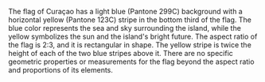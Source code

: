 The flag of Curaçao has a light blue (Pantone 299C) background with a horizontal yellow (Pantone 123C) stripe in the bottom third of the flag. The blue color represents the sea and sky surrounding the island, while the yellow symbolizes the sun and the island's bright future. The aspect ratio of the flag is 2:3, and it is rectangular in shape. The yellow stripe is twice the height of each of the two blue stripes above it. There are no specific geometric properties or measurements for the flag beyond the aspect ratio and proportions of its elements.